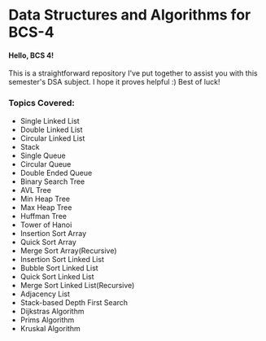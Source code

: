 # Data Structures and Algorithms for BCS-4
#### Hello, BCS 4!  
This is a straightforward repository I've put together to assist you with this semester's DSA subject. I hope it proves helpful :) Best of luck!

### Topics Covered:

- Single Linked List
- Double Linked List
- Circular Linked List
- Stack
- Single Queue
- Circular Queue
- Double Ended Queue
- Binary Search Tree
- AVL Tree
- Min Heap Tree
- Max Heap Tree
- Huffman Tree
- Tower of Hanoi
- Insertion Sort Array
- Quick Sort Array
- Merge Sort Array(Recursive)
- Insertion Sort Linked List
- Bubble Sort Linked List
- Quick Sort Linked List
- Merge Sort Linked List(Recursive)
- Adjacency List
- Stack-based Depth First Search
- Dijkstras Algorithm
- Prims Algorithm
- Kruskal Algorithm